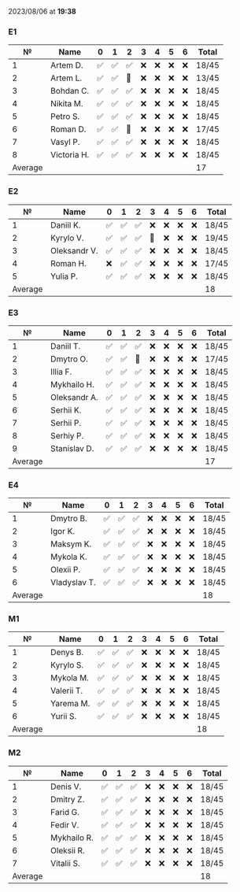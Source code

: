 2023/08/06 at **19:38**
### E1
|№|Name|0|1|2|3|4|5|6|Total|
|-----|-----|-----|-----|-----|-----|-----|-----|-----|-----|
|1|Artem D.|✅|✅|✅|❌|❌|❌|❌|18/45|
|2|Artem L.|✅|✅|🔄|❌|❌|❌|❌|13/45|
|3|Bohdan C.|✅|✅|✅|❌|❌|❌|❌|18/45|
|4|Nikita M.|✅|✅|✅|❌|❌|❌|❌|18/45|
|5|Petro S.|✅|✅|✅|❌|❌|❌|❌|18/45|
|6|Roman D.|✅|✅|🔄|❌|❌|❌|❌|17/45|
|7|Vasyl P.|✅|✅|✅|❌|❌|❌|❌|18/45|
|8|Victoria H.|✅|✅|✅|❌|❌|❌|❌|18/45|
|Average|||||||||17||
### E2
|№|Name|0|1|2|3|4|5|6|Total|
|-----|-----|-----|-----|-----|-----|-----|-----|-----|-----|
|1|Daniil K.|✅|✅|✅|❌|❌|❌|❌|18/45|
|2|Kyrylo V.|✅|✅|✅|🔄|❌|❌|❌|19/45|
|3|Oleksandr V.|✅|✅|✅|❌|❌|❌|❌|18/45|
|4|Roman H.|❌|✅|✅|❌|❌|❌|❌|17/45|
|5|Yulia P.|✅|✅|✅|❌|❌|❌|❌|18/45|
|Average|||||||||18||
### E3
|№|Name|0|1|2|3|4|5|6|Total|
|-----|-----|-----|-----|-----|-----|-----|-----|-----|-----|
|1|Daniil T.|✅|✅|✅|❌|❌|❌|❌|18/45|
|2|Dmytro O.|✅|✅|🔄|❌|❌|❌|❌|17/45|
|3|Illia F.|✅|✅|✅|❌|❌|❌|❌|18/45|
|4|Mykhailo H.|✅|✅|✅|❌|❌|❌|❌|18/45|
|5|Oleksandr A.|✅|✅|✅|❌|❌|❌|❌|18/45|
|6|Serhii K.|✅|✅|✅|❌|❌|❌|❌|18/45|
|7|Serhii P.|✅|✅|✅|❌|❌|❌|❌|18/45|
|8|Serhiy P.|✅|✅|✅|❌|❌|❌|❌|18/45|
|9|Stanislav D.|✅|✅|✅|❌|❌|❌|❌|18/45|
|Average|||||||||17||
### E4
|№|Name|0|1|2|3|4|5|6|Total|
|-----|-----|-----|-----|-----|-----|-----|-----|-----|-----|
|1|Dmytro B.|✅|✅|✅|❌|❌|❌|❌|18/45|
|2|Igor K.|✅|✅|✅|❌|❌|❌|❌|18/45|
|3|Maksym K.|✅|✅|✅|❌|❌|❌|❌|18/45|
|4|Mykola K.|✅|✅|✅|❌|❌|❌|❌|18/45|
|5|Olexii P.|✅|✅|✅|❌|❌|❌|❌|18/45|
|6|Vladyslav T.|✅|✅|✅|❌|❌|❌|❌|18/45|
|Average|||||||||18||
### M1
|№|Name|0|1|2|3|4|5|6|Total|
|-----|-----|-----|-----|-----|-----|-----|-----|-----|-----|
|1|Denys B.|✅|✅|✅|❌|❌|❌|❌|18/45|
|2|Kyrylo S.|✅|✅|✅|❌|❌|❌|❌|18/45|
|3|Mykola M.|✅|✅|✅|❌|❌|❌|❌|18/45|
|4|Valerii T.|✅|✅|✅|❌|❌|❌|❌|18/45|
|5|Yarema M.|✅|✅|✅|❌|❌|❌|❌|18/45|
|6|Yurii S.|✅|✅|✅|❌|❌|❌|❌|18/45|
|Average|||||||||18||
### M2
|№|Name|0|1|2|3|4|5|6|Total|
|-----|-----|-----|-----|-----|-----|-----|-----|-----|-----|
|1|Denis V.|✅|✅|✅|❌|❌|❌|❌|18/45|
|2|Dmitry Z.|✅|✅|✅|❌|❌|❌|❌|18/45|
|3|Farid G.|✅|✅|✅|❌|❌|❌|❌|18/45|
|4|Fedir V.|✅|✅|✅|❌|❌|❌|❌|18/45|
|5|Mykhailo R.|✅|✅|✅|❌|❌|❌|❌|18/45|
|6|Oleksii R.|✅|✅|✅|❌|❌|❌|❌|18/45|
|7|Vitalii S.|✅|✅|✅|❌|❌|❌|❌|18/45|
|Average|||||||||18||
